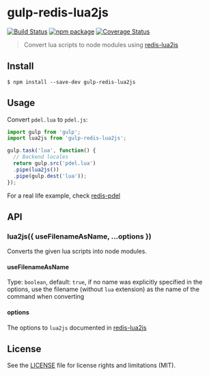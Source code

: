 # gulp-redis-lua2js

[![Build Status][build-badge]][build]
[![npm package][npm-badge]][npm]
[![Coverage Status][coveralls-badge]][coveralls]

> Convert lua scripts to node modules using [redis-lua2js](https://github.com/dotcore64/redis-lua2js)

## Install

```
$ npm install --save-dev gulp-redis-lua2js
```


## Usage
Convert `pdel.lua` to `pdel.js`:

```js
import gulp from 'gulp';
import lua2js from 'gulp-redis-lua2js';

gulp.task('lua', function() {
  // Backend locales
  return gulp.src('pdel.lua')
  .pipe(lua2js())
  .pipe(gulp.dest('lua'));
});
```

For a real life example, check [redis-pdel](https://github.com/dotcore64/redis-pdel)

## API

### lua2js({ useFilenameAsName, ...options })

Converts the given lua scripts into node modules.

#### useFilenameAsName

Type: `boolean`, default: `true`, if no name was explicitly specified in the options, use the filename (without `lua` extension) as the name of the command when converting

#### options

The options to `lua2js` documented in [redis-lua2js](https://github.com/dotcore64/redis-lua2js)

## License

See the [LICENSE](LICENSE.md) file for license rights and limitations (MIT).

[build-badge]: https://img.shields.io/github/actions/workflow/status/dotcore64/gulp-redis-lua2js/test.yml?event=push&style=flat-square
[build]: https://github.com/dotcore64/gulp-redis-lua2js/actions

[npm-badge]: https://img.shields.io/npm/v/gulp-redis-lua2js.svg?style=flat-square
[npm]: https://www.npmjs.org/package/gulp-redis-lua2js

[coveralls-badge]: https://img.shields.io/coveralls/dotcore64/gulp-redis-lua2js/master.svg?style=flat-square
[coveralls]: https://coveralls.io/r/dotcore64/gulp-redis-lua2js
